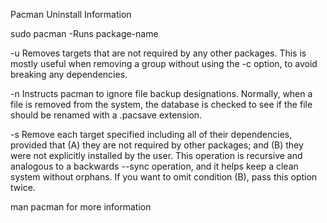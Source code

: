 Pacman Uninstall Information

sudo pacman -Runs package-name

 -u Removes targets that are not required by any other packages.
This is mostly useful when removing a group without using the -c option,
to avoid breaking any dependencies.

 -n Instructs pacman to ignore file backup designations.
Normally, when a file is removed from the system, the database is checked
to see if the file should be renamed with a .pacsave extension.

-s Remove each target specified including all of their dependencies,
provided that (A) they are not required by other packages; and 
(B) they were not explicitly installed by the user. 
This operation is recursive and analogous to a backwards --sync operation,
and it helps keep a clean system without orphans.
If you want to omit condition (B), pass this option twice.

man pacman for more information
